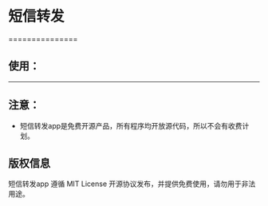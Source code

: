 # 短信转发
===============
## 使用：



------

## 注意：

+ 短信转发app是免费开源产品，所有程序均开放源代码，所以不会有收费计划。

## 版权信息
短信转发app 遵循 MIT License 开源协议发布，并提供免费使用，请勿用于非法用途。
